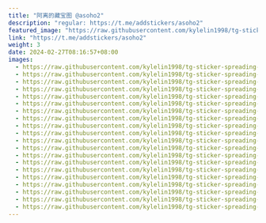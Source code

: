 ```yaml
---
title: "阿离的藏宝图 @asoho2"
description: "regular: https://t.me/addstickers/asoho2"
featured_image: "https://raw.githubusercontent.com/kylelin1998/tg-sticker-spreading-worldwide-images/main/img/a97c49fe-b65d-4cfe-b60b-c48caf702120.jpg"
link: "https://t.me/addstickers/asoho2"
weight: 3
date: 2024-02-27T08:16:57+08:00
images:
  - https://raw.githubusercontent.com/kylelin1998/tg-sticker-spreading-worldwide-images/main/img/a97c49fe-b65d-4cfe-b60b-c48caf702120.jpg
  - https://raw.githubusercontent.com/kylelin1998/tg-sticker-spreading-worldwide-images/main/img/39fb071e-701a-4831-b512-4ab2473b2642.jpg
  - https://raw.githubusercontent.com/kylelin1998/tg-sticker-spreading-worldwide-images/main/img/58ee1f1e-598f-4585-9a58-ffdb9f66166d.jpg
  - https://raw.githubusercontent.com/kylelin1998/tg-sticker-spreading-worldwide-images/main/img/a98cda29-14d8-4779-8184-0899dfed01ae.jpg
  - https://raw.githubusercontent.com/kylelin1998/tg-sticker-spreading-worldwide-images/main/img/665b9b1c-3b9a-4b3d-b597-875848b7f0d1.jpg
  - https://raw.githubusercontent.com/kylelin1998/tg-sticker-spreading-worldwide-images/main/img/0f002544-7f71-432e-97f5-c2dc03785d71.jpg
  - https://raw.githubusercontent.com/kylelin1998/tg-sticker-spreading-worldwide-images/main/img/763392c5-57d6-4426-abac-cbdf6c834402.jpg
  - https://raw.githubusercontent.com/kylelin1998/tg-sticker-spreading-worldwide-images/main/img/7468f385-4007-49ec-bcd4-0ca8082b1a6e.jpg
  - https://raw.githubusercontent.com/kylelin1998/tg-sticker-spreading-worldwide-images/main/img/0b7b80d6-90d2-4a70-8044-31555b708a3a.jpg
  - https://raw.githubusercontent.com/kylelin1998/tg-sticker-spreading-worldwide-images/main/img/ac605c38-182a-452d-95c1-435d914c854b.jpg
  - https://raw.githubusercontent.com/kylelin1998/tg-sticker-spreading-worldwide-images/main/img/9f3fe058-ac35-4097-a468-b61dde87bd77.jpg
  - https://raw.githubusercontent.com/kylelin1998/tg-sticker-spreading-worldwide-images/main/img/164fec7d-25e9-4049-9bb0-2f6234b2e9e5.jpg
  - https://raw.githubusercontent.com/kylelin1998/tg-sticker-spreading-worldwide-images/main/img/50a91f51-fb9e-4b72-8522-beb01c5fb39b.jpg
  - https://raw.githubusercontent.com/kylelin1998/tg-sticker-spreading-worldwide-images/main/img/21af4af1-8cd9-4730-87ce-0bfeffb755fe.jpg
  - https://raw.githubusercontent.com/kylelin1998/tg-sticker-spreading-worldwide-images/main/img/e83e235b-03fd-4ec9-b8f1-e31929ddd48a.jpg
  - https://raw.githubusercontent.com/kylelin1998/tg-sticker-spreading-worldwide-images/main/img/9c3c7afa-b9eb-4484-b303-28d6db4b43ff.jpg
  - https://raw.githubusercontent.com/kylelin1998/tg-sticker-spreading-worldwide-images/main/img/dca2bbf0-324c-4434-b6d5-605736899891.jpg
  - https://raw.githubusercontent.com/kylelin1998/tg-sticker-spreading-worldwide-images/main/img/17d6f3b0-0129-4e9a-912b-d43253d00305.jpg
  - https://raw.githubusercontent.com/kylelin1998/tg-sticker-spreading-worldwide-images/main/img/f7a34b60-3a37-4ff7-a464-5af0d82b5f07.jpg
  - https://raw.githubusercontent.com/kylelin1998/tg-sticker-spreading-worldwide-images/main/img/78e43184-ea31-4e77-9717-805ea2c35b70.jpg
---
```

